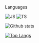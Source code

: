 Languages

<img alt="JS" src="https://img.shields.io/badge/JavaScript-323330?style=for-the-badge&logo=javascript&logoColor=F7DF1E"> <img alt="TS" src="https://img.shields.io/badge/TypeScript-007ACC?style=for-the-badge&logo=typescript&logoColor=white">

![Github stats](https://github-readme-stats.vercel.app/api?username=Abhishekkochar)

[![Top Langs](https://github-readme-stats.vercel.app/api/top-langs/?username=Abhishekkochar&layout=compact)](https://github.com/Abhishekkochar)

